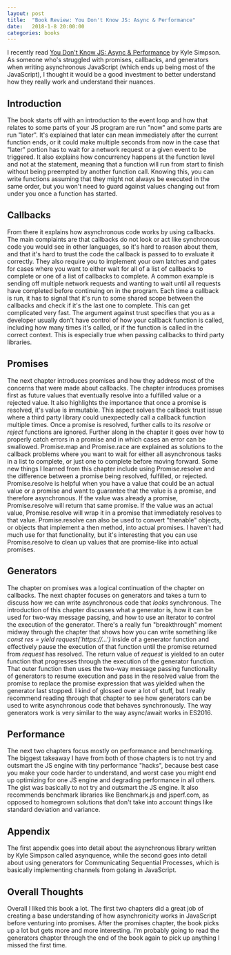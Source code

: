 ```yaml
---
layout: post
title:  "Book Review: You Don't Know JS: Async & Performance"
date:   2018-1-8 20:00:00
categories: books
---
```



I recently read [You Don't Know JS: Async & Performance](https://github.com/getify/You-Dont-Know-JS/tree/master/async%20%26%20performance) by Kyle Simpson.  As someone who's struggled with promises, callbacks, and generators when writing asynchronous JavaScript (which ends up being most of the JavaScript), I thought it would be a good investment to better understand how they really work and understand their nuances.

## Introduction
The book starts off with an introduction to the event loop and how that relates to some parts of your JS program are run "now" and some parts are run "later". It's explained that later can mean immediately after the current function ends, or it could make multiple seconds from now in the case that "later" portion has to wait for a network request or a given event to be triggered. It also explains how concurrency happens at the function level and not at the statement, meaning that a function will run from start to finish without being preempted by another function call. Knowing this, you can write functions assuming that they might not always be executed in the same order, but you won't need to guard against values changing out from under you once a function has started.

## Callbacks
From there it explains how asynchronous code works by using callbacks. The main complaints are that callbacks do not look or act like synchronous code you would see in other languages, so it's hard to reason about them, and that it's hard to trust the code the callback is passed to to evaluate it correctly. They also require you to implement your own latches and gates for cases where you want to either wait for all of a list of callbacks to complete or one of a list of callbacks to complete. A common example is sending off multiple network requests and wanting to wait until all requests have completed before continuing on in the program. Each time a callback is run, it has to signal that it's run to some shared scope between the callbacks and check if it's the last one to complete. This can get complicated very fast. The argument against trust specifies that you as a developer usually don't have control of how your callback function is called, including how many times it's called, or if the function is called in the correct context. This is especially true when passing callbacks to third party libraries.

## Promises
The next chapter introduces promises and how they address most of the concerns that were made about callbacks. The chapter introduces promises first as future values that eventually resolve into a fulfilled value or a rejected value. It also highlights the importance that once a promise is resolved, it's value is immutable. This aspect solves the callback trust issue where a third party library could unexpectedly call a callback function multiple times. Once a promise is resolved, further calls to its _resolve_ or _reject_ functions are ignored. Further along in the chapter it goes over how to properly catch errors in a promise and in which cases an error can be swallowed. Promise.map and Promise.race are explained as solutions to the callback problems where you want to wait for either all asynchronous tasks in a list to complete, or just one to complete before moving forward. Some new things I learned from this chapter include using Promise.resolve and the difference between a promise being resolved, fulfilled, or rejected. Promise.resolve is helpful when you have a value that could be an actual value or a promise and want to guarantee that the value is a promise, and therefore asynchronous. If the value was already a promise, Promise.resolve will return that same promise. If the value was an actual value, Promise.resolve will wrap it in a promise that immediately resolves to that value. Promise.resolve can also be used to convert "thenable" objects, or objects that implement a then method, into actual promises. I haven't had much use for that functionality, but it's interesting that you can use Promise.resolve to clean up values that are promise-like into actual promises.

## Generators
The chapter on promises was a logical continuation of the chapter on callbacks. The next chapter focuses on generators and takes a turn to discuss how we can write asynchronous code that *looks* synchronous. The introduction of this chapter discusses what a generator is, how it can be used for two-way message passing, and how to use an iterator to control the execution of the generator. There's a really fun "breakthrough" moment midway through the chapter that shows how you can write something like *const res = yield request('https://...')* inside of a generator function and effectively pause the execution of that function until the promise returned from *request* has resolved. The return value of *request* is yielded to an outer function that progresses through the execution of the generator function. That outer function then uses the two-way message passing functionality of generators to resume execution and pass in the resolved value from the promise to replace the promise expression that was yielded when the generator last stopped. I kind of glossed over a lot of stuff, but I really recommend reading through that chapter to see how generators can be used to write asynchronous code that behaves synchronously. The way generators work is very similar to the way async/await works in ES2016.

## Performance
The next two chapters focus mostly on performance and benchmarking. The biggest takeaway I have from both of those chapters is to not try and outsmart the JS engine with tiny performance "hacks", because best case you make your code harder to understand, and worst case you might end up optimizing for one JS engine and degrading performance in all others. The gist was basically to not try and outsmart the JS engine. It also recommends benchmark libraries like Benchmark.js and jsperf.com, as opposed to homegrown solutions that don't take into account things like standard deviation and variance.

## Appendix
The first appendix goes into detail about the asynchronous library written by Kyle Simpson called asynquence, while the second goes into detail about using generators for Communicating Sequential Processes, which is basically implementing channels from golang in JavaScript.

## Overall Thoughts
Overall I liked this book a lot. The first two chapters did a great job of creating a base understanding of  how asynchronicity works in JavaScript before venturing into promises. After the promises chapter, the book picks up a lot but gets more and more interesting. I'm probably going to read the generators chapter through the end of the book again to pick up anything I missed the first time.
